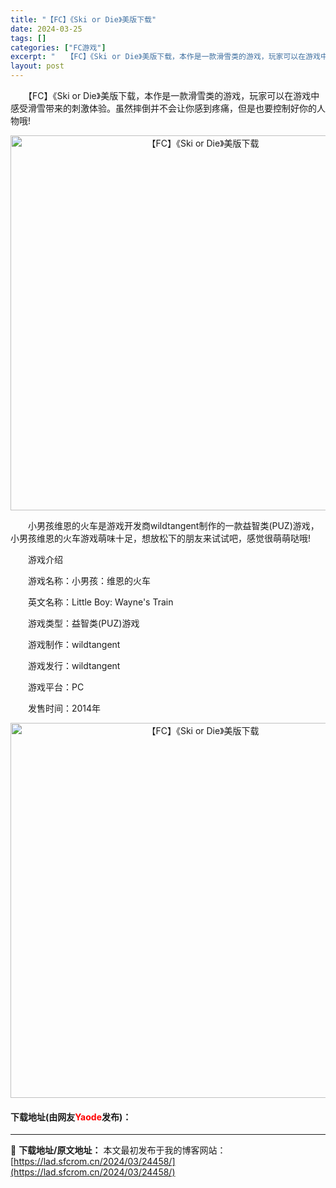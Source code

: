 ```yaml
---
title: "【FC】《Ski or Die》美版下载"
date: 2024-03-25
tags: []
categories: ["FC游戏"]
excerpt: "　　【FC】《Ski or Die》美版下载，本作是一款滑雪类的游戏，玩家可以在游戏中感受滑雪带来的刺激体验。虽然摔倒并不会让你感到疼痛，但是也要控制好你的人物哦! 　　小男孩维恩的火车是游戏开发商wildtangent制作的一款益智类(PUZ)游戏，小男孩维恩的火车游戏萌味十足，想放松下的朋友来试&hellip;"
layout: post
---
```


 <p>　　【FC】《Ski or Die》美版下载，本作是一款滑雪类的游戏，玩家可以在游戏中感受滑雪带来的刺激体验。虽然摔倒并不会让你感到疼痛，但是也要控制好你的人物哦!</p> <p align="center"><img align="" border="0" src="https://lad.sfcrom.cn/wp-content/uploads/2024/03/20240325_66019a12014d9.png" width="600" alt="【FC】《Ski or Die》美版下载" /></p> <p>　　小男孩维恩的火车是游戏开发商wildtangent制作的一款益智类(PUZ)游戏，小男孩维恩的火车游戏萌味十足，想放松下的朋友来试试吧，感觉很萌萌哒哦!</p> <p>　　游戏介绍</p> <p>　　游戏名称：小男孩：维恩的火车</p> <p>　　英文名称：Little Boy: Wayne&#39;s Train</p> <p>　　游戏类型：益智类(PUZ)游戏</p> <p>　　游戏制作：wildtangent</p> <p>　　游戏发行：wildtangent</p> <p>　　游戏平台：PC</p> <p>　　发售时间：2014年</p> <p align="center"><img align="" border="0" src="https://lad.sfcrom.cn/wp-content/uploads/2024/03/20240325_66019a138eec0.png" width="600" alt="【FC】《Ski or Die》美版下载" /></p> <p><h4>下载地址(由网友<font color="red">Yaode</font>发布)：</h4></p> 

---
📖 **下载地址/原文地址：** 本文最初发布于我的博客网站：[https://lad.sfcrom.cn/2024/03/24458/](https://lad.sfcrom.cn/2024/03/24458/)
